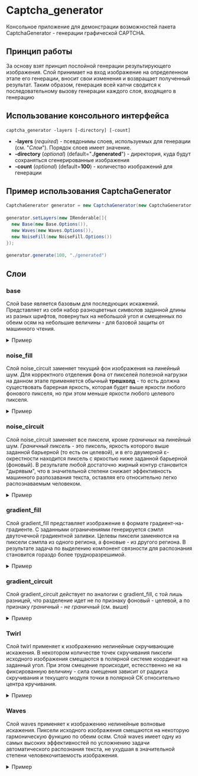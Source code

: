 # Captcha_generator

Консольное приложение для демонстрации возможностей пакета CaptchaGenerator -
генерации графической CAPTCHA.

## Принцип работы

За основу взят принцип послойной генерации результирующего изображения.
Слой принимает на вход изображение на определенном этапе его генерации, вносит свои изменения
и возвращает полученный результат. Таким образом, генерация всей капчи сводится
к последовательному вызову генерации каждого слоя, входящего в генерацию

## Использование консольного интерфейса

```
captcha_generator -layers [-directory] [-count]
```
* **-layers** (_required_) - псевдонимы слоев, используемых для генерации (см. "_Слои_").
Порядок слоев имеет значение.
* **-directory** (_optional_) (default="**./generated**") - директория, куда будут
сохраняться сгенерированные изображения
* **-count** (_optional_) (default=**100**) - количество изображений для генерации

## Пример использования CaptchaGenerator

```java
CaptchaGenerator generator = new CaptchaGenerator(new CaptchaGenerator.Options());

generator.setLayers(new IRenderable[]{
  new Base(new Base.Options()),
  new Waves(new Waves.Options()),
  new NoiseFill(new NoiseFill.Options())
});

generator.generate(100, "./generated")
```

## Слои

### base

Слой base является базовым для последующих искажений. Представляет из себя набор разноцветных
символов заданной длины из разных шрифтов, повернутых на небольшой угол и смещенных по обеим
осям на небольшие величины - для базовой защиты от машинного чтения.

<details>
<summary>Пример</summary>

![1ieoU1](https://raw.githubusercontent.com/Horockey/Captcha_generator/dev/src/horockey/samples/Base/1ieoU1.png)
![NA6vfz](https://raw.githubusercontent.com/Horockey/Captcha_generator/dev/src/horockey/samples/Base/NA6vfz.png)
![voK8Np](https://raw.githubusercontent.com/Horockey/Captcha_generator/dev/src/horockey/samples/Base/voK8Np.png)
![weWq1S](https://raw.githubusercontent.com/Horockey/Captcha_generator/dev/src/horockey/samples/Base/weWq1S.png)
![XC6UsH](https://raw.githubusercontent.com/Horockey/Captcha_generator/dev/src/horockey/samples/Base/XC6UsH.png)

</details>

### noise_fill

Слой noise_circuit заменяет текущий фон изображения на линейный шум. Для корректного отделения
фона от пикселей полезной нагрузки на данном этапе применяется обычный **трешхолд** - то есть
должна существовать барерная яркость, которая будет выше яркости любого фонового пикселя,
но при этом меньше яркости любого целевого пикселя.

<details>
<summary>Пример</summary>

![7SbOtI](https://raw.githubusercontent.com/Horockey/Captcha_generator/dev/src/horockey/samples/Noise_fill/7SbOtI.png)
![dgaOMI](https://raw.githubusercontent.com/Horockey/Captcha_generator/dev/src/horockey/samples/Noise_fill/dgaOMI.png)
![mPZ2gN](https://raw.githubusercontent.com/Horockey/Captcha_generator/dev/src/horockey/samples/Noise_fill/mPZ2gN.png)
![nmYa4l](https://raw.githubusercontent.com/Horockey/Captcha_generator/dev/src/horockey/samples/Noise_fill/nmYa4l.png)
![zD8P0G](https://raw.githubusercontent.com/Horockey/Captcha_generator/dev/src/horockey/samples/Noise_fill/zD8P0G.png)

</details>

### noise_circuit

Слой noise_circuit заменяет все пиксели, кроме _граничных_ на линейный шум. _Граничный пиксель_ -
это пиксель, яркость которого выше заданной барьерной (то есть он целевой), и в его двумерной
ε-окрестности находится пиксель с яркостью ниже заданной барьерной (фоновый). В результате любой
достаточно жирный контур становится "дырявым", что в значительной степени снижает эффективность
машинного разпозавания текста, оставляя его относительно легко распознаваемым человеком.

<details>
<summary>Пример</summary>

![3qojMG](https://raw.githubusercontent.com/Horockey/Captcha_generator/dev/src/horockey/samples/Noise_circuit/3qojMG.png)
![5rGcwS](https://raw.githubusercontent.com/Horockey/Captcha_generator/dev/src/horockey/samples/Noise_circuit/5rGcwS.png)
![eXeW75](https://raw.githubusercontent.com/Horockey/Captcha_generator/dev/src/horockey/samples/Noise_circuit/eXeW75.png)
![fCO3WK](https://raw.githubusercontent.com/Horockey/Captcha_generator/dev/src/horockey/samples/Noise_circuit/fCO3WK.png)
![wPtnqr](https://raw.githubusercontent.com/Horockey/Captcha_generator/dev/src/horockey/samples/Noise_circuit/wPtnqr.png)

</details>

### gradient_fill

Слой gradient_fill представляет изображение в формате градиент-на-градиенте.
С заданными ограничениями генерируется сэмпл двуточечной градиентной заливки. Целевы пиксели
заменяются на пиксели сэмпла из одного региона, а фоновые - из другого региона. В результате
задача по выделению компонент связности для распознания становится гораздо более трудноразрешимой.

<details>
<summary>Пример</summary>

![2pLXzO](https://raw.githubusercontent.com/Horockey/Captcha_generator/dev/src/horockey/samples/Gradient_fill/2pLXzO.png)
![5UIkUw](https://raw.githubusercontent.com/Horockey/Captcha_generator/dev/src/horockey/samples/Gradient_fill/5UIkUw.png)
![5xyoWm](https://raw.githubusercontent.com/Horockey/Captcha_generator/dev/src/horockey/samples/Gradient_fill/5xyoWm.png)
![T0OTj5](https://raw.githubusercontent.com/Horockey/Captcha_generator/dev/src/horockey/samples/Gradient_fill/T0OTj5.png)
![Y8KJ2o](https://raw.githubusercontent.com/Horockey/Captcha_generator/dev/src/horockey/samples/Gradient_fill/Y8KJ2o.png)

</details>

### gradient_circuit
Слой gradient_circuit действует по аналогии с gradient_fill, с той лишь разницей, что разделение
идет не по признаку фоновый - целевой, а по признаку _граничный_ - _не граничный_ (см. выше)

<details>
<summary>Пример</summary>

![1ZCsNg](https://raw.githubusercontent.com/Horockey/Captcha_generator/dev/src/horockey/samples/Gradient_circuit/1ZCsNg.png)
![581aVv](https://raw.githubusercontent.com/Horockey/Captcha_generator/dev/src/horockey/samples/Gradient_circuit/581aVv.png)
![jVMSL5](https://raw.githubusercontent.com/Horockey/Captcha_generator/dev/src/horockey/samples/Gradient_circuit/jVMSL5.png)
![rMIkse](https://raw.githubusercontent.com/Horockey/Captcha_generator/dev/src/horockey/samples/Gradient_circuit/rMIkse.png)
![wy3rWj](https://raw.githubusercontent.com/Horockey/Captcha_generator/dev/src/horockey/samples/Gradient_circuit/wy3rWj.png)

</details>

### Twirl

Слой twirl применяет к изображению нелинейные скручивающие искажения. В некотором количестве
точек скручивания пиксели исходного изображения смещаются в полярной системе координат на
заданный угол. При этом смещение происходит, естесственно не на фиксированную величину -
сила смещения зависит от радиуса скручивания и текущего модуля точки в полярной СК относительно
центра кручивания.

<details>
<summary>Пример</summary>

![2PR71o](https://raw.githubusercontent.com/Horockey/Captcha_generator/dev/src/horockey/samples/Twirl/2PR71o.png)
![6uEM3h](https://raw.githubusercontent.com/Horockey/Captcha_generator/dev/src/horockey/samples/Twirl/6uEM3h.png)
![aGQXjN](https://raw.githubusercontent.com/Horockey/Captcha_generator/dev/src/horockey/samples/Twirl/aGQXjN.png)
![CKkMv2](https://raw.githubusercontent.com/Horockey/Captcha_generator/dev/src/horockey/samples/Twirl/CKkMv2.png)
![wpWAkU](https://raw.githubusercontent.com/Horockey/Captcha_generator/dev/src/horockey/samples/Twirl/wpWAkU.png)

</details>

### Waves

Слой waves применяет к изображению нелинейные волновые искажения. Пиксели исходного изображения
смещаются на некоторую гармоническую функцию по обеим осям. Слой waves имеет одну
из самых высоких эффективностей по усложнению задачи автоматического распознания текста, не
ухудшая в значительной степени человекочитаемость изображения.

<details>
<summary>Пример</summary>

![806W2Z](https://raw.githubusercontent.com/Horockey/Captcha_generator/dev/src/horockey/samples/Waves/806W2Z.png)
![D47WA1](https://raw.githubusercontent.com/Horockey/Captcha_generator/dev/src/horockey/samples/Waves/D47WA1.png)
![hUznRN](https://raw.githubusercontent.com/Horockey/Captcha_generator/dev/src/horockey/samples/Waves/hUznRN.png)
![KTbdrG](https://raw.githubusercontent.com/Horockey/Captcha_generator/dev/src/horockey/samples/Waves/KTbdrG.png)
![ZrcLib](https://raw.githubusercontent.com/Horockey/Captcha_generator/dev/src/horockey/samples/Waves/ZrcLib.png)

</details>
